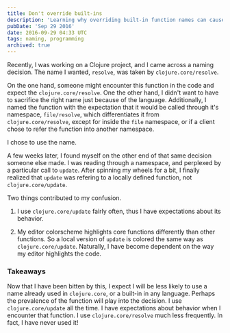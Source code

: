 ```yaml
---
title: Don't override built-ins
description: 'Learning why overriding built-in function names can cause confusion and how to make better naming decisions.'
pubDate: 'Sep 29 2016'
date: 2016-09-29 04:33 UTC
tags: naming, programming
archived: true
---
```


Recently, I was working on a Clojure project, and I came across a naming decision. The name I wanted, `resolve`, was taken by `clojure.core/resolve`.

On the one hand, someone might encounter this function in the code and expect the `clojure.core/resolve`. One the other hand, I didn't want to have to sacrifice the right name just because of the language. Additionally, I named the function with the expectation that it would be called through it's namespace, `file/resolve`, which differentiates it from `clojure.core/resolve`, except for inside the `file` namespace, or if a client chose to refer the function into another namespace.

I chose to use the name.

A few weeks later, I found myself on the other end of that same decision someone else made. I was reading through a namespace, and perplexed by a particular call to `update`. After spinning my wheels for a bit, I finally realized that `update` was refering to a locally defined function, not `clojure.core/update`.

Two things contributed to my confusion.

1. I use `clojure.core/update` fairly often, thus I have expectations about its behavior.

2. My editor colorscheme highlights core functions differently than other functions. So a local version of `update` is colored the same way as `clojure.core/update`. Naturally, I have become dependent on the way my editor highlights the code.

### Takeaways

Now that I have been bitten by this, I expect I will be less likely to use a name already used in `clojure.core`, or a built-in in any language. Perhaps the prevalence of the function will play into the decision. I use `clojure.core/update` all the time. I have expectations about behavior when I encounter that function. I use `clojure.core/resolve` much less frequently. In fact, I have never used it!
